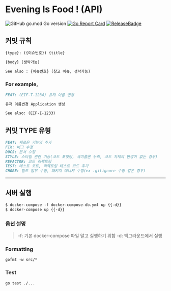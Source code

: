 # Evening Is Food ! (API)
![GitHub go.mod Go version](https://img.shields.io/github/go-mod/go-version/shinYeongHyeon/eveningIsFood-api)
[![Go Report Card](https://goreportcard.com/badge/github.com/shinYeongHyeon/eveningIsFood-api)](https://goreportcard.com/report/github.com/shinYeongHyeon/eveningIsFood-api)
[![ReleaseBadge](https://img.shields.io/github/v/release/shinYeongHyeon/eveningIsFood-api)](https://pkg.go.dev/github.com/shinYeongHyeon/eveningIsFood-api)

## 커밋 규칙
```markdown
{type}: ({이슈번호}) {title}

{body} (생략가능)

See also : {이슈번호} (참고 이슈, 생략가능)
```

### For example,
```markdown
FEAT: (EIF-T-1234) 유저 이름 변경

유저 이름변경 Application 생성

See also: (EIF-I-1233)
```

## 커밋 TYPE 유형
```markdown
FEAT: 새로운 기능의 추가
FIX: 버그 수정
DOCS: 문서 수정
STYLE: 스타일 관련 기능(코드 포맷팅, 세미콜론 누락, 코드 자체의 변경이 없는 경우)
REFACTOR: 코드 리펙토링
TEST: 테스트 코트, 리펙토링 테스트 코드 추가
CHORE: 빌드 업무 수정, 패키지 매니저 수정(ex .gitignore 수정 같은 경우)
```

---

## 서버 실행
```markdown
$ docker-compose -f docker-compose-db.yml up {{-d}}  
$ docker-compose up {{-d}}
```

### 옵션 설명
> -f: 기본 docker-compose 파일 말고 실행하기 위함
> -d: 백그라운드에서 실행

### Formatting
```shell
gofmt -w src/*
```

### Test
```shell
go test ./...
```
